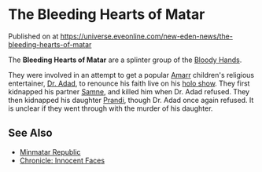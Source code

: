 # The Bleeding Hearts of Matar
Published on  at https://universe.eveonline.com/new-eden-news/the-bleeding-hearts-of-matar

The **Bleeding Hearts of Matar** are a splinter group of the [Bloody Hands](1zKTY7AnnG3F5pzlKws52w).

They were involved in an attempt to get a popular
[Amarr](6BPFRy27fN4LnYlIyzvEwo) children's religious entertainer, [Dr. Adad](1rzSTLqlstsXunsk1zG2mB), to renounce his faith live on his [holo show](6KzwIfSM44ZSJ2zYAQ7rWh). They first kidnapped his partner
[Samne](1f0aCFFod3nVVVcvDYL7cQ), and killed him when Dr. Adad refused. They
then kidnapped his daughter [Prandi](38jVUkfdQ8xoIw5akylH0R), though Dr. Adad
once again refused. It is unclear if they went through with the murder
of his daughter.

See Also
--------
-   [Minmatar Republic](1rpu7pfwTPVznAczjw2pOp)
-   [Chronicle: Innocent Faces](1NjDZWUlfdMXbzDsmgtg8F)
